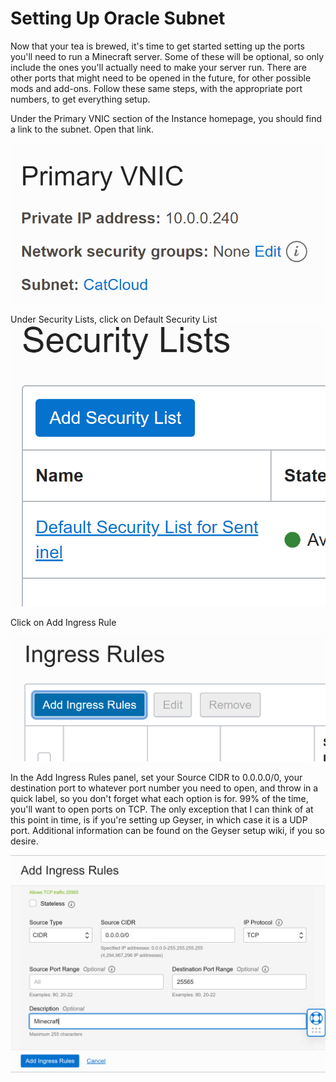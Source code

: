 # Setting Up Oracle Subnet

Now that your tea is brewed, it's time to get started setting up the ports you'll need to run a Minecraft server. Some of these will be optional, so only include the ones you'll actually need to make your server run. There are other ports that might need to be opened in the future, for other possible mods and add-ons. Follow these same steps, with the appropriate port numbers, to get everything setup.&#x20;

Under the Primary VNIC section of the Instance homepage, you should find a link to the subnet. Open that link.

![](<../../.gitbook/assets/image (8).png>)

Under Security Lists, click on Default Security List ![](<../../.gitbook/assets/image (3).png>)

Click on Add Ingress Rule

![](<../../.gitbook/assets/image (5).png>)

In the Add Ingress Rules panel, set your Source CIDR to 0.0.0.0/0, your destination port to whatever port number you need to open, and throw in a quick label, so you don't forget what each option is for. 99% of the time, you'll want to open ports on TCP. The only exception that I can think of at this point in time, is if you're setting up Geyser, in which case it is a UDP port. Additional information can be found on the Geyser setup wiki, if you so desire.

![](<../../.gitbook/assets/image (4).png>)
